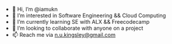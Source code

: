- 👋 Hi, I’m @iamukn
- 👀 I’m interested in Software Engineering && Cloud Computing
- 🌱 I’m currently learning SE with ALX && Freecodecamp
- 💞️ I’m looking to collaborate with anyone on a project
- 📫 Reach me via n.u.kingsley@gmail.com

<!---
iamukn/iamukn is a ✨ special ✨ repository because its `README.md` (this file) appears on your GitHub profile.
You can click the Preview link to take a look at your changes.
--->
